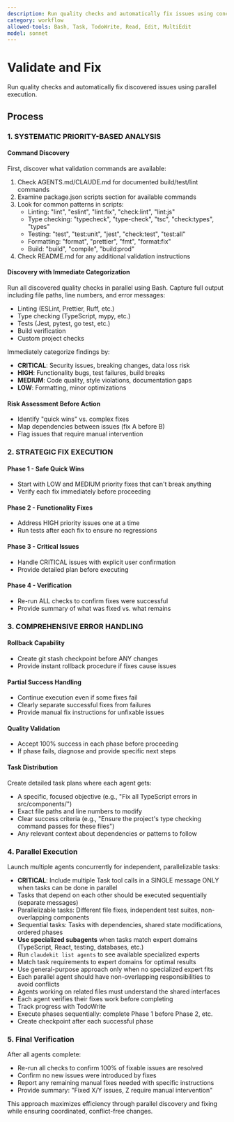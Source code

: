 ```yaml
---
description: Run quality checks and automatically fix issues using concurrent agents
category: workflow
allowed-tools: Bash, Task, TodoWrite, Read, Edit, MultiEdit
model: sonnet
---
```


# Validate and Fix

Run quality checks and automatically fix discovered issues using parallel execution.

## Process

### 1. SYSTEMATIC PRIORITY-BASED ANALYSIS

#### Command Discovery
First, discover what validation commands are available:
1. Check AGENTS.md/CLAUDE.md for documented build/test/lint commands
2. Examine package.json scripts section for available commands
3. Look for common patterns in scripts:
   - Linting: "lint", "eslint", "lint:fix", "check:lint", "lint:js"
   - Type checking: "typecheck", "type-check", "tsc", "check:types", "types"
   - Testing: "test", "test:unit", "jest", "check:test", "test:all"
   - Formatting: "format", "prettier", "fmt", "format:fix"
   - Build: "build", "compile", "build:prod"
4. Check README.md for any additional validation instructions

#### Discovery with Immediate Categorization
Run all discovered quality checks in parallel using Bash. Capture full output including file paths, line numbers, and error messages:
- Linting (ESLint, Prettier, Ruff, etc.)
- Type checking (TypeScript, mypy, etc.)
- Tests (Jest, pytest, go test, etc.)
- Build verification
- Custom project checks

Immediately categorize findings by:
- **CRITICAL**: Security issues, breaking changes, data loss risk
- **HIGH**: Functionality bugs, test failures, build breaks
- **MEDIUM**: Code quality, style violations, documentation gaps
- **LOW**: Formatting, minor optimizations

#### Risk Assessment Before Action
- Identify "quick wins" vs. complex fixes
- Map dependencies between issues (fix A before B)
- Flag issues that require manual intervention

### 2. STRATEGIC FIX EXECUTION

#### Phase 1 - Safe Quick Wins
- Start with LOW and MEDIUM priority fixes that can't break anything
- Verify each fix immediately before proceeding

#### Phase 2 - Functionality Fixes
- Address HIGH priority issues one at a time
- Run tests after each fix to ensure no regressions

#### Phase 3 - Critical Issues
- Handle CRITICAL issues with explicit user confirmation
- Provide detailed plan before executing

#### Phase 4 - Verification
- Re-run ALL checks to confirm fixes were successful
- Provide summary of what was fixed vs. what remains

### 3. COMPREHENSIVE ERROR HANDLING

#### Rollback Capability
- Create git stash checkpoint before ANY changes
- Provide instant rollback procedure if fixes cause issues

#### Partial Success Handling
- Continue execution even if some fixes fail
- Clearly separate successful fixes from failures
- Provide manual fix instructions for unfixable issues

#### Quality Validation
- Accept 100% success in each phase before proceeding
- If phase fails, diagnose and provide specific next steps

#### Task Distribution
Create detailed task plans where each agent gets:
- A specific, focused objective (e.g., "Fix all TypeScript errors in src/components/")
- Exact file paths and line numbers to modify
- Clear success criteria (e.g., "Ensure the project's type checking command passes for these files")
- Any relevant context about dependencies or patterns to follow

### 4. Parallel Execution
Launch multiple agents concurrently for independent, parallelizable tasks:
- **CRITICAL**: Include multiple Task tool calls in a SINGLE message ONLY when tasks can be done in parallel
- Tasks that depend on each other should be executed sequentially (separate messages)
- Parallelizable tasks: Different file fixes, independent test suites, non-overlapping components
- Sequential tasks: Tasks with dependencies, shared state modifications, ordered phases
- **Use specialized subagents** when tasks match expert domains (TypeScript, React, testing, databases, etc.)
- Run `claudekit list agents` to see available specialized experts  
- Match task requirements to expert domains for optimal results
- Use general-purpose approach only when no specialized expert fits
- Each parallel agent should have non-overlapping responsibilities to avoid conflicts
- Agents working on related files must understand the shared interfaces
- Each agent verifies their fixes work before completing
- Track progress with TodoWrite
- Execute phases sequentially: complete Phase 1 before Phase 2, etc.
- Create checkpoint after each successful phase

### 5. Final Verification
After all agents complete:
- Re-run all checks to confirm 100% of fixable issues are resolved
- Confirm no new issues were introduced by fixes
- Report any remaining manual fixes needed with specific instructions
- Provide summary: "Fixed X/Y issues, Z require manual intervention"

This approach maximizes efficiency through parallel discovery and fixing while ensuring coordinated, conflict-free changes.
